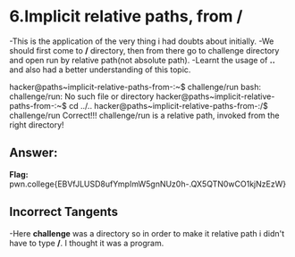 # 6.Implicit relative paths, from /
-This is the application of the very thing i had doubts about initially.
-We should first come to **/** directory, then from there go to challenge directory and open run by relative path(not absolute path).
-Learnt the usage of **..** and also had a better understanding of this topic.

hacker@paths~implicit-relative-paths-from-:~$ challenge/run
bash: challenge/run: No such file or directory
hacker@paths~implicit-relative-paths-from-:~$ cd ../..
hacker@paths~implicit-relative-paths-from-:/$  challenge/run
Correct!!!
challenge/run is a relative path, invoked from the right directory!

## Answer:
**Flag:** pwn.college{EBVfJLUSD8ufYmpImW5gnNUz0h-.QX5QTN0wCO1kjNzEzW}

## Incorrect Tangents
-Here **challenge** was a directory so in order to make it relative path i didn't have to type **/**. I thought it was a program.